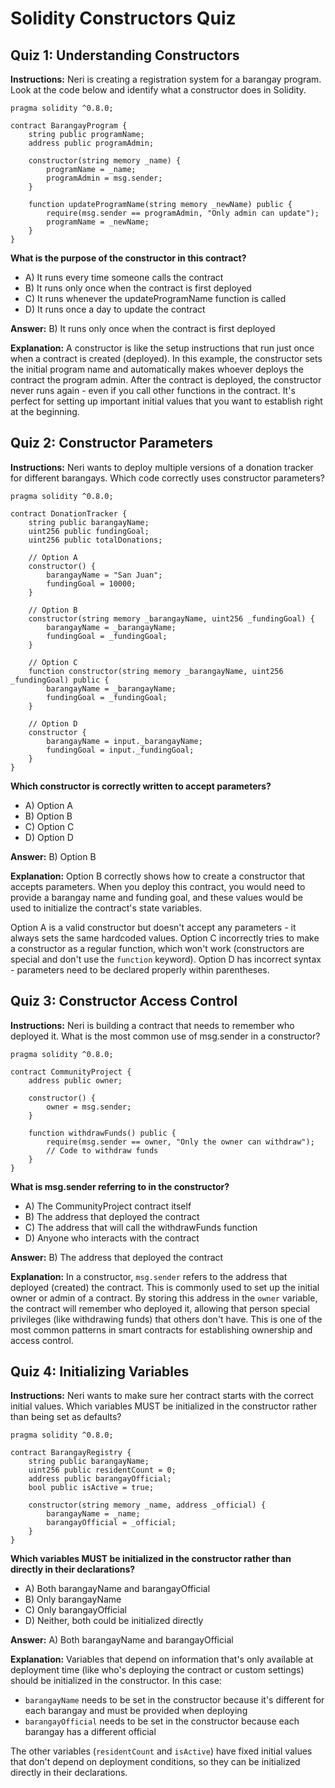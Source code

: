 # Solidity Constructors Quiz

## Quiz 1: Understanding Constructors

**Instructions:** Neri is creating a registration system for a barangay program. Look at the code below and identify what a constructor does in Solidity.

```solidity
pragma solidity ^0.8.0;

contract BarangayProgram {
    string public programName;
    address public programAdmin;

    constructor(string memory _name) {
        programName = _name;
        programAdmin = msg.sender;
    }

    function updateProgramName(string memory _newName) public {
        require(msg.sender == programAdmin, "Only admin can update");
        programName = _newName;
    }
}
```

**What is the purpose of the constructor in this contract?**

- A) It runs every time someone calls the contract
- B) It runs only once when the contract is first deployed
- C) It runs whenever the updateProgramName function is called
- D) It runs once a day to update the contract

**Answer:** B) It runs only once when the contract is first deployed

**Explanation:** A constructor is like the setup instructions that run just once when a contract is created (deployed). In this example, the constructor sets the initial program name and automatically makes whoever deploys the contract the program admin. After the contract is deployed, the constructor never runs again - even if you call other functions in the contract. It's perfect for setting up important initial values that you want to establish right at the beginning.

## Quiz 2: Constructor Parameters

**Instructions:** Neri wants to deploy multiple versions of a donation tracker for different barangays. Which code correctly uses constructor parameters?

```solidity
pragma solidity ^0.8.0;

contract DonationTracker {
    string public barangayName;
    uint256 public fundingGoal;
    uint256 public totalDonations;

    // Option A
    constructor() {
        barangayName = "San Juan";
        fundingGoal = 10000;
    }

    // Option B
    constructor(string memory _barangayName, uint256 _fundingGoal) {
        barangayName = _barangayName;
        fundingGoal = _fundingGoal;
    }

    // Option C
    function constructor(string memory _barangayName, uint256 _fundingGoal) public {
        barangayName = _barangayName;
        fundingGoal = _fundingGoal;
    }

    // Option D
    constructor {
        barangayName = input._barangayName;
        fundingGoal = input._fundingGoal;
    }
}
```

**Which constructor is correctly written to accept parameters?**

- A) Option A
- B) Option B
- C) Option C
- D) Option D

**Answer:** B) Option B

**Explanation:** Option B correctly shows how to create a constructor that accepts parameters. When you deploy this contract, you would need to provide a barangay name and funding goal, and these values would be used to initialize the contract's state variables.

Option A is a valid constructor but doesn't accept any parameters - it always sets the same hardcoded values. Option C incorrectly tries to make a constructor as a regular function, which won't work (constructors are special and don't use the `function` keyword). Option D has incorrect syntax - parameters need to be declared properly within parentheses.

## Quiz 3: Constructor Access Control

**Instructions:** Neri is building a contract that needs to remember who deployed it. What is the most common use of msg.sender in a constructor?

```solidity
pragma solidity ^0.8.0;

contract CommunityProject {
    address public owner;

    constructor() {
        owner = msg.sender;
    }

    function withdrawFunds() public {
        require(msg.sender == owner, "Only the owner can withdraw");
        // Code to withdraw funds
    }
}
```

**What is msg.sender referring to in the constructor?**

- A) The CommunityProject contract itself
- B) The address that deployed the contract
- C) The address that will call the withdrawFunds function
- D) Anyone who interacts with the contract

**Answer:** B) The address that deployed the contract

**Explanation:** In a constructor, `msg.sender` refers to the address that deployed (created) the contract. This is commonly used to set up the initial owner or admin of a contract. By storing this address in the `owner` variable, the contract will remember who deployed it, allowing that person special privileges (like withdrawing funds) that others don't have. This is one of the most common patterns in smart contracts for establishing ownership and access control.

## Quiz 4: Initializing Variables

**Instructions:** Neri wants to make sure her contract starts with the correct initial values. Which variables MUST be initialized in the constructor rather than being set as defaults?

```solidity
pragma solidity ^0.8.0;

contract BarangayRegistry {
    string public barangayName;
    uint256 public residentCount = 0;
    address public barangayOfficial;
    bool public isActive = true;

    constructor(string memory _name, address _official) {
        barangayName = _name;
        barangayOfficial = _official;
    }
}
```

**Which variables MUST be initialized in the constructor rather than directly in their declarations?**

- A) Both barangayName and barangayOfficial
- B) Only barangayName
- C) Only barangayOfficial
- D) Neither, both could be initialized directly

**Answer:** A) Both barangayName and barangayOfficial

**Explanation:** Variables that depend on information that's only available at deployment time (like who's deploying the contract or custom settings) should be initialized in the constructor. In this case:

- `barangayName` needs to be set in the constructor because it's different for each barangay and must be provided when deploying
- `barangayOfficial` needs to be set in the constructor because each barangay has a different official

The other variables (`residentCount` and `isActive`) have fixed initial values that don't depend on deployment conditions, so they can be initialized directly in their declarations.
